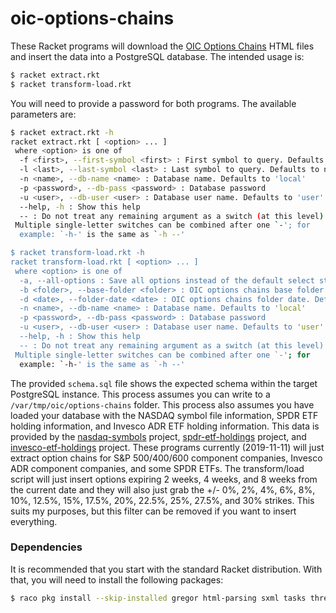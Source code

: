 # oic-options-chains
These Racket programs will download the [OIC Options Chains](https://www.optionseducation.org/toolsoptionquotes/optionsquotes) HTML files 
and insert the data into a PostgreSQL database. The intended usage is:

```bash
$ racket extract.rkt
$ racket transform-load.rkt
```

You will need to provide a password for both programs. The available parameters are:

```bash
$ racket extract.rkt -h
racket extract.rkt [ <option> ... ]
 where <option> is one of
  -f <first>, --first-symbol <first> : First symbol to query. Defaults to nothing
  -l <last>, --last-symbol <last> : Last symbol to query. Defaults to nothing
  -n <name>, --db-name <name> : Database name. Defaults to 'local'
  -p <password>, --db-pass <password> : Database password
  -u <user>, --db-user <user> : Database user name. Defaults to 'user'
  --help, -h : Show this help
  -- : Do not treat any remaining argument as a switch (at this level)
 Multiple single-letter switches can be combined after one `-'; for
  example: `-h-' is the same as `-h --'

$ racket transform-load.rkt -h
racket transform-load.rkt [ <option> ... ]
 where <option> is one of
  -a, --all-options : Save all options instead of the default select strikes and expirations
  -b <folder>, --base-folder <folder> : OIC options chains base folder. Defaults to /var/tmp/oic/options-chains
  -d <date>, --folder-date <date> : OIC options chains folder date. Defaults to today
  -n <name>, --db-name <name> : Database name. Defaults to 'local'
  -p <password>, --db-pass <password> : Database password
  -u <user>, --db-user <user> : Database user name. Defaults to 'user'
  --help, -h : Show this help
  -- : Do not treat any remaining argument as a switch (at this level)
 Multiple single-letter switches can be combined after one `-'; for
  example: `-h-' is the same as `-h --'
```

The provided `schema.sql` file shows the expected schema within the target PostgreSQL instance. This process assumes you can write to a 
`/var/tmp/oic/options-chains` folder. This process also assumes you have loaded your database with the NASDAQ symbol file information, 
SPDR ETF holding information, and Invesco ADR ETF holding information. This data is provided by the 
[nasdaq-symbols](https://github.com/evdubs/nasdaq-symbols) project, [spdr-etf-holdings](https://github.com/evdubs/spdr-etf-holdings) project, 
and [invesco-etf-holdings](https://github.com/evdubs/invesco-etf-holdings) project. These programs currently (2019-11-11) will just extract 
option chains for S&P 500/400/600 component companies, Invesco ADR component companies, and some SPDR ETFs. The transform/load script will 
just insert options expiring 2 weeks, 4 weeks, and 8 weeks from the current date and they will also just grab the 
+/- 0%, 2%, 4%, 6%, 8%, 10%, 12.5%, 15%, 17.5%, 20%, 22.5%, 25%, 27.5%, and 30% strikes. This suits my purposes, but this filter can be removed 
if you want to insert everything.

### Dependencies

It is recommended that you start with the standard Racket distribution. With that, you will need to install the following packages:

```bash
$ raco pkg install --skip-installed gregor html-parsing sxml tasks threading
```
